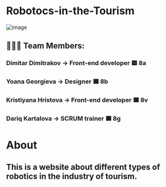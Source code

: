 # Robotocs-in-the-Tourism
![image](https://github.com/DYkartalova22/robotocs-in-the-tourism/assets/132449223/095d5b4d-f81e-4c16-b8ea-52001a976ba1)
## 👨🏻‍💻 Team Members:
### Dimitar Dimitrakov -> Front-end developer 🟨 8a
### Yoana Georgieva -> Designer 🟥 8b
### Kristiyana Hristova -> Front-end developer 🟩 8v
### Dariq Kartalova -> SCRUM trainer 🟦 8g
# About
## This is a website about different types of robotics in the industry of tourism.